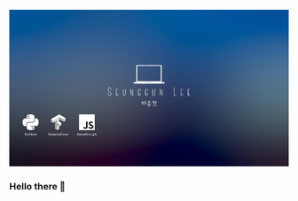 ![Header](https://raw.githubusercontent.com/seungguini/seungguini/main/minimalist_profile_scaled.png?token=AH3EB6QB3STTVQC7GCVNWF3AG6BVQ "Header")

### Hello there 👋

